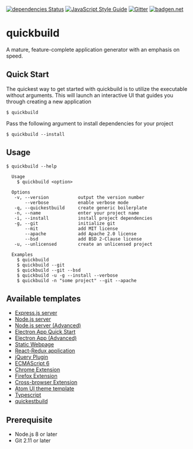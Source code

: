 [![dependencies Status](https://david-dm.org/abircb/quickbuild/status.svg)](https://david-dm.org/abircb/quickbuild)
[![JavaScript Style Guide](https://img.shields.io/badge/code_style-standard-brightgreen.svg)](https://standardjs.com)
[![Gitter](https://badges.gitter.im/quickbuild-npm/community.svg)](https://gitter.im/quickbuild-npm/community?utm_source=badge&utm_medium=badge&utm_campaign=pr-badge)
[![badgen.net](https://badgen.net/badge/libraries/io/blue)](https://libraries.io/github/abircb/quickbuild)

# quickbuild
A mature, feature-complete application generator with an emphasis on speed.

## Quick Start
The quickest way to get started with quickbuild is to utilize the executable without arguments. This will launch an interactive UI that guides you through creating a new application

```cli
$ quickbuild
```
Pass the following argument to install dependencies for your project

```cli
$ quickbuild --install
```

## Usage

```cli 
$ quickbuild --help

  Usage
    $ quickbuild <option>

  Options
   -v, --version           output the version number
       --verbose           enable verbose mode
   -q, --quickestbuild     create generic boilerplate
   -n, --name              enter your project name
   -i, --install           install project dependencies
   -g, --git               initialize git
       --mit               add MIT license
       --apache            add Apache 2.0 license
       --bsd               add BSD 2-Clause license
   -u, --unlicensed        create an unlicensed project

  Examples
    $ quickbuild
    $ quickbuild --git
    $ quickbuild --git --bsd
    $ quickbuild -u -g --install --verbose
    $ quickbuild -n "some project" --git --apache
```

## Available templates
<ul>
  <li><a href="./templates/Express.js server">Express.js server</a></li>
  <li><a href="./templates/Node.js server">Node.js server</a></li>
  <li><a href="./templates/Node.js server (advanced)">Node.js server (Advanced)</a></li>
  <li><a href="./templates/Electron App Quick Start">Electron App Quick Start</a></li>
  <li><a href="./templates/Electron App (Advanced)">Electron App (Advanced)</a></li>
  <li><a href="./templates/Static Webpage">Static Webpage</a></li>
  <li><a href="./templates/React-Redux">React-Redux application</a></li>
  <li><a href="./templates/jQuery Plugin">jQuery Plugin</a></li>
  <li><a href="./templates/ECMAScript 6">ECMAScript 6</a></li>
  <li><a href="./templates/Chrome Extension">Chrome Extension</a></li>
  <li><a href="./templates/Firefox Extension">Firefox Extension</a></li>
  <li><a href="./templates/Crossover Extension">Cross-browser Extension</a></li>
  <li><a href="./templates/Atom UI">Atom UI theme template</a></li>
  <li><a href="./templates/Typescript">Typescript</a></li>
  <li><a href="./templates/quickestbuild">quickestbuild</a></li>
</ul>

## Prerequisite
<ul>
  <li>Node.js 8 or later</li>
  <li>Git 2.11 or later</li>
</ul>
